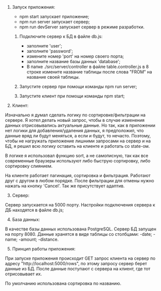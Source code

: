 1. Запуск приложения:

    - npm start запускает приложение;
    - npm run server запускает сервер;
    - npm run devServer запускает сервер в режиме разработки.

    1. Подключите сервер к БД в файле db.js:
        - заполните 'user';
        - заполните 'password';
        - измените номер 'port' на номер своего порта;
        - заполните название базы данных 'database';
        - В папке ./src/server/controller в файле table.controller.js в 8 строке измените название таблицы после слова "FROM" на название своей таблицы.

    2. Запустите сервер при помощи команды npm run server;
    3. Запустите клиент при помощи команды npm start;

2. Клиент:

Изначально я думал сделать логику по сортировке/фильтрации на сервере. Я хотел делать новый запрос, чтобы в случае изменения данных отрисовывались актуальные данные.
Но так, как в приложении нет логики для добавления/удаления данных, я предположил, что данные вряд ли будут меняться, а если и будут, то нечасто.
Поэтому, чтобы не нагружать приложение лишними запросами на сервер и на БД, я решил всю логику оставить на клиенте и работать со state-ом.

В логике я использовал функцию sort, а не самописную, так как все современные браузеры используют либо быструю сортировку, либо сортировку слиянием.

На клиенте работает пагинация, сортировка и фильтрация. Работают друг с другом в любом порядке. После фильтрации для отмены нужно нажать на кнопку 'Cancel'.
Так же присутствует адаптив.

3. Сервер:

Сервер запускается на 5000 порту.
Настройки подключения сервера к ДБ находятся в файле db.js;

4. База данных:

В качестве базы данных использована PostgreSQL.
Сервер БД запущен на порту 8080.
Данные хранятся в виде таблицы со столбцами:
    -date;
    -name;
    -amount;
    -distance.

5. Принцип работы приложения:

При запуске приложения происходит GET запрос клиента на сервер по адресу "http://localhost:5000/rows", по этому запросу сервер берет данные из БД.
После данные поступают с сервера на клиент, где тот отрисовывает их.

По умолчанию использована сортировка по названию.

